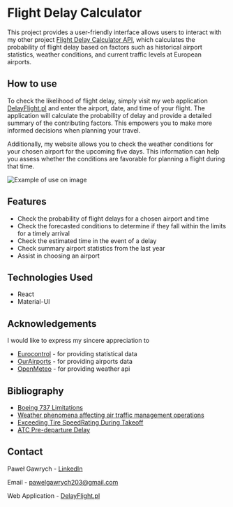 # Flight Delay Calculator

This project provides a user-friendly interface allows users to interact with my other project [Flight Delay Calculator API](https://github.com/Gawrych/FlightDelay), which calculates the probability of flight delay based on factors such as historical airport statistics, weather conditions, and current traffic levels at European airports.

## How to use

To check the likelihood of flight delay, simply visit my web application [DelayFlight.pl](https://www.delayflight.pl) and enter the airport, date, and time of your flight. The application will calculate the probability of delay and provide a detailed summary of the contributing factors. This empowers you to make more informed decisions when planning your travel.

Additionally, my website allows you to check the weather conditions for your chosen airport for the upcoming five days. This information can help you assess whether the conditions are favorable for planning a flight during that time.

![Example of use on image](https://github.com/Gawrych/FlightDelayFrontend/assets/71496578/775c7982-0d6f-457f-b34d-586b957a7d4d)

## Features

* Check the probability of flight delays for a chosen airport and time
* Check the forecasted conditions to determine if they fall within the limits for a timely arrival
* Check the estimated time in the event of a delay
* Check summary airport statistics from the last year
* Assist in choosing an airport

## Technologies Used

* React
* Material-UI

## Acknowledgements
I would like to express my sincere appreciation to 
* [Eurocontrol](https://www.eurocontrol.int) - for providing statistical data
* [OurAirports](https://www.ourairports.com) - for providing airports data
* [OpenMeteo](www.open-meteo.com) - for providing weather api

## Bibliography
* [Boeing 737 Limitations](http://www.b737.org.uk/limitations.htm)
* [Weather phenomena affecting air traffic management operations](https://ansperformance.eu/library/ATXIT_indicator_documentation_mar23.pdf)
* [Exceeding Tire SpeedRating During Takeoff](https://www.boeing.com/commercial/aeromagazine/articles/qtr_02_09/pdfs/AERO_Q209_article04.pdf)
* [ATC Pre-departure Delay](https://ansperformance.eu/definition/atc-pre-departure-delay/)

## Contact

Paweł Gawrych - [LinkedIn](www.linkedin.com/in/Gawrych)

Email - pawelgawrych203@gmail.com

Web Application - [DelayFlight.pl](https://www.delayflight.pl/)
